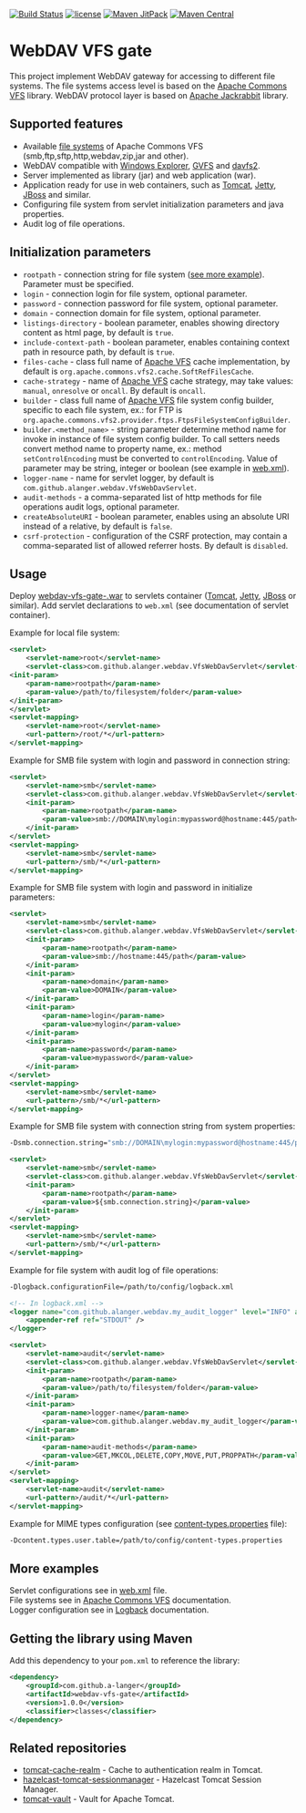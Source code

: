 [![Build Status](https://travis-ci.org/a-langer/webdav-vfs-gate.svg?branch=master)](https://travis-ci.org/a-langer/webdav-vfs-gate)
[![license](https://img.shields.io/badge/License-Apache%202.0-blue.svg)](https://github.com/a-langer/webdav-vfs-gate/blob/master/LICENSE)
[![Maven JitPack](https://img.shields.io/github/tag/a-langer/webdav-vfs-gate.svg?label=maven)](https://jitpack.io/#a-langer/webdav-vfs-gate)
[![Maven Central](https://maven-badges.herokuapp.com/maven-central/com.github.a-langer/webdav-vfs-gate/badge.svg)](https://maven-badges.herokuapp.com/maven-central/com.github.a-langer/webdav-vfs-gate)

# WebDAV VFS gate

This project implement WebDAV gateway for accessing to different file systems. The file systems access level is based on the [Apache Commons VFS][1] library. WebDAV protocol layer is based on [Apache Jackrabbit][2] library.

## Supported features

* Available [file systems][3] of Apache Commons VFS  (smb,ftp,sftp,http,webdav,zip,jar and other).
* WebDAV compatible with [Windows Explorer][4], [GVFS][5] and [davfs2][6].
* Server implemented as library (jar) and web application (war).
* Application ready for use in web containers, such as [Tomcat][7], [Jetty][8], [JBoss][9] and similar.
* Configuring file system from servlet initialization parameters and java properties.
* Audit log of file operations.

## Initialization parameters

* `rootpath` - connection string for file system ([see more example][3]). Parameter must be specified.
* `login` - connection login for file system, optional parameter.
* `password` - connection password for file system, optional parameter.
* `domain` - connection domain for file system, optional parameter.
* `listings-directory` - boolean parameter, enables showing directory content as html page, by default is `true`.
* `include-context-path` - boolean parameter, enables containing context path in resource path, by default is `true`.
* `files-cache` - class full name of [Apache VFS][10] cache implementation, by default is `org.apache.commons.vfs2.cache.SoftRefFilesCache`.
* `cache-strategy` - name of [Apache VFS][11] cache strategy, may take values: `manual`, `onresolve` or `oncall`. By default is `oncall`.
* `builder` - class full name of [Apache VFS][1] file system config builder, specific to each file system, ex.: for FTP is `org.apache.commons.vfs2.provider.ftps.FtpsFileSystemConfigBuilder`.
* `builder.<method_name>` - string parameter determine method name for invoke in instance of file system config builder. To call  setters needs convert method name to property name, ex.: method `setControlEncoding` must be converted to `controlEncoding`. Value of parameter may be string, integer or boolean (see example in [web.xml](./web.xml#L79-L98)).
* `logger-name` - name for servlet logger, by default is `com.github.alanger.webdav.VfsWebDavServlet`.
* `audit-methods` - a comma-separated list of http methods for file operations audit logs, optional parameter.
* `createAbsoluteURI` - boolean parameter, enables using an absolute URI instead of a relative, by default is `false`.
* `csrf-protection` - configuration of the CSRF protection, may contain a comma-separated list of allowed referrer hosts. By default is `disabled`.

## Usage

Deploy [webdav-vfs-gate-<version>.war][13] to servlets container ([Tomcat][7], [Jetty][8], [JBoss][9] or similar).
Add servlet declarations to `web.xml` (see documentation of servlet container).  

Example for local file system:

```xml
<servlet>
    <servlet-name>root</servlet-name>
    <servlet-class>com.github.alanger.webdav.VfsWebDavServlet</servlet-class>
<init-param>
    <param-name>rootpath</param-name>
    <param-value>/path/to/filesystem/folder</param-value>
</init-param>
</servlet>
<servlet-mapping>
    <servlet-name>root</servlet-name>
    <url-pattern>/root/*</url-pattern>
</servlet-mapping>
```

Example for SMB file system with login and password in connection string:

```xml
<servlet>
    <servlet-name>smb</servlet-name>
    <servlet-class>com.github.alanger.webdav.VfsWebDavServlet</servlet-class>
    <init-param>
        <param-name>rootpath</param-name>
        <param-value>smb://DOMAIN\mylogin:mypassword@hostname:445/path</param-value>
    </init-param>
</servlet>
<servlet-mapping>
    <servlet-name>smb</servlet-name>
    <url-pattern>/smb/*</url-pattern>
</servlet-mapping>
```

Example for SMB file system with login and password in initialize parameters:

```xml
<servlet>
    <servlet-name>smb</servlet-name>
    <servlet-class>com.github.alanger.webdav.VfsWebDavServlet</servlet-class>
    <init-param>
        <param-name>rootpath</param-name>
        <param-value>smb://hostname:445/path</param-value>
    </init-param>
    <init-param>
        <param-name>domain</param-name>
        <param-value>DOMAIN</param-value>
    </init-param>
    <init-param>
        <param-name>login</param-name>
        <param-value>mylogin</param-value>
    </init-param>
    <init-param>
        <param-name>password</param-name>
        <param-value>mypassword</param-value>
    </init-param>
</servlet>
<servlet-mapping>
    <servlet-name>smb</servlet-name>
    <url-pattern>/smb/*</url-pattern>
</servlet-mapping>
```

Example for SMB file system with connection string from system properties:

```bash
-Dsmb.connection.string="smb://DOMAIN\mylogin:mypassword@hostname:445/path"
```

```xml
<servlet>
    <servlet-name>smb</servlet-name>
    <servlet-class>com.github.alanger.webdav.VfsWebDavServlet</servlet-class>
    <init-param>
        <param-name>rootpath</param-name>
        <param-value>${smb.connection.string}</param-value>
    </init-param>
</servlet>
<servlet-mapping>
    <servlet-name>smb</servlet-name>
    <url-pattern>/smb/*</url-pattern>
</servlet-mapping>
```

Example for file system with audit log of file operations:

```bash
-Dlogback.configurationFile=/path/to/config/logback.xml
```

```xml
<!-- In logback.xml -->
<logger name="com.github.alanger.webdav.my_audit_logger" level="INFO" additivity="false">
    <appender-ref ref="STDOUT" />
</logger>
```

```xml
<servlet>
    <servlet-name>audit</servlet-name>
    <servlet-class>com.github.alanger.webdav.VfsWebDavServlet</servlet-class>
    <init-param>
        <param-name>rootpath</param-name>
        <param-value>/path/to/filesystem/folder</param-value>
    </init-param>
    <init-param>
        <param-name>logger-name</param-name>
        <param-value>com.github.alanger.webdav.my_audit_logger</param-value>
    </init-param>
    <init-param>
        <param-name>audit-methods</param-name>
        <param-value>GET,MKCOL,DELETE,COPY,MOVE,PUT,PROPPATH</param-value>
    </init-param>
</servlet>
<servlet-mapping>
    <servlet-name>audit</servlet-name>
    <url-pattern>/audit/*</url-pattern>
</servlet-mapping>
```

Example for MIME types configuration (see [content-types.properties](./content-types.properties) file):

```bash
-Dcontent.types.user.table=/path/to/config/content-types.properties
```

## More examples
Servlet configurations see in [web.xml](./web.xml) file.  
File systems see in [Apache Commons VFS][3] documentation.  
Logger configuration see in [Logback][12] documentation.  

## Getting the library using Maven

Add this dependency to your `pom.xml` to reference the library:

```xml
<dependency>
    <groupId>com.github.a-langer</groupId>
    <artifactId>webdav-vfs-gate</artifactId>
    <version>1.0.0</version>
    <classifier>classes</classifier>
</dependency>
```

## Related repositories

* [tomcat-cache-realm](https://github.com/shopping24/tomcat-cache-realm) - Cache to authentication realm in Tomcat.
* [hazelcast-tomcat-sessionmanager](https://github.com/hazelcast/hazelcast-tomcat-sessionmanager) - Hazelcast Tomcat Session Manager.
* [tomcat-vault](https://github.com/web-servers/tomcat-vault) - Vault for Apache Tomcat.

[1]: https://commons.apache.org/proper/commons-vfs/index.html
[2]: https://jackrabbit.apache.org/jcr/components/jackrabbit-webdav-library.html
[3]: https://commons.apache.org/proper/commons-vfs/filesystems.html
[4]: https://docs.microsoft.com/en-us/windows/win32/webdav/webdav-portal
[5]: https://wiki.gnome.org/Projects/gvfs
[6]: https://savannah.nongnu.org/projects/davfs2
[7]: http://tomcat.apache.org/
[8]: https://www.eclipse.org/jetty/
[9]: https://www.jboss.org/
[10]: https://commons.apache.org/proper/commons-vfs/api.html#Cache
[11]: https://cwiki.apache.org/confluence/display/COMMONS/VfsCacheStrategy
[12]: http://logback.qos.ch/manual/configuration.html
[13]: https://github.com/a-langer/webdav-vfs-gate/releases
